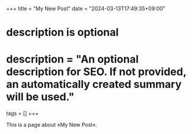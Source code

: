 +++
title = "My New Post"
date = "2024-03-13T17:49:35+09:00"

#
# description is optional
#
# description = "An optional description for SEO. If not provided, an automatically created summary will be used."

tags = []
+++

This is a page about »My New Post«.
